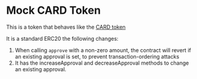 # Mock CARD Token

This is a token that behaves like the [CARD token](https://etherscan.io/token/0x954b890704693af242613edef1b603825afcd708)

It is a standard ERC20 the following changes:

1. When calling `approve` with a non-zero amount, the contract will revert if an existing approval is set, to prevent transaction-ordering attacks
2. It has the increaseApproval and decreaseApproval methods to change an existing approval.